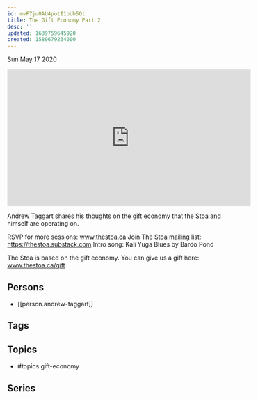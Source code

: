 ```yaml
---
id: mvF7juOAU4potI1bUb5Qt
title: The Gift Economy Part 2
desc: ''
updated: 1639759645920
created: 1589679234000
---
```





Sun May 17 2020

<iframe width="560" height="315" src="https://www.youtube.com/embed/021GbZuLaZI" title="The Gift Economy Part 2 w/ Andrew Taggart (May 7th, 2020)" frameborder="0" allow="accelerometer; autoplay; clipboard-write; encrypted-media; gyroscope; picture-in-picture" allowfullscreen ></iframe>

Andrew Taggart shares his thoughts on the gift economy that the Stoa and himself are operating on.  

RSVP for more sessions: www.thestoa.ca
Join The Stoa mailing list: https://thestoa.substack.com
Intro song: Kali Yuga Blues by Bardo Pond

The Stoa is based on the gift economy. You can give us a gift here: www.thestoa.ca/gift

## Persons

- [[person.andrew-taggart]]

## Tags



## Topics

- #topics.gift-economy

## Series



